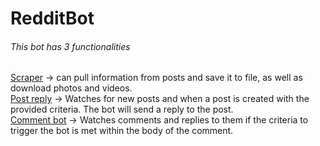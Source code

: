 # RedditBot

<h6> This bot has 3 functionalities </h6>

<u>Scraper</u> ->  can pull information from posts and save it to file, as well as download photos and videos.<br >
<u>Post reply</u> -> Watches for new posts and when a post is created with the provided criteria. The bot will send a reply to the post.<br >
<u>Comment bot</u> -> Watches comments and replies to them if the criteria to trigger the bot is met within the body of the comment.<br >
